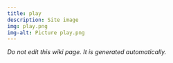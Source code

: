 ```yaml
---
title: play
description: Site image
img: play.png
img-alt: Picture play.png
---
```


_Do not edit this wiki page. It is generated automatically._ 

